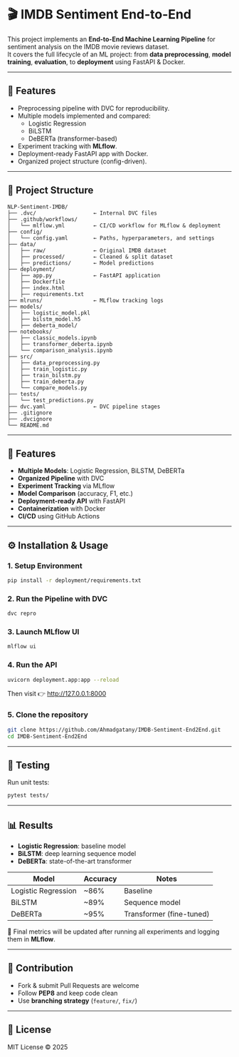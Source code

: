 # 🎬 IMDB Sentiment End-to-End

This project implements an **End-to-End Machine Learning Pipeline** for sentiment analysis on the IMDB movie reviews dataset.  
It covers the full lifecycle of an ML project: from **data preprocessing**, **model training**, **evaluation**, to **deployment** using FastAPI & Docker.  

---

## 🚀 Features
- Preprocessing pipeline with DVC for reproducibility.  
- Multiple models implemented and compared:
  - Logistic Regression
  - BiLSTM
  - DeBERTa (transformer-based)
- Experiment tracking with **MLflow**.  
- Deployment-ready FastAPI app with Docker.  
- Organized project structure (config-driven).  

---

## 📂 Project Structure

```
NLP-Sentiment-IMDB/
├── .dvc/                  ← Internal DVC files
├── .github/workflows/
│   └── mlflow.yml         ← CI/CD workflow for MLflow & deployment
├── config/
│   └── config.yaml        ← Paths, hyperparameters, and settings
├── data/
│   ├── raw/               ← Original IMDB dataset
│   ├── processed/         ← Cleaned & split dataset
│   ├── predictions/       ← Model predictions
├── deployment/
│   ├── app.py             ← FastAPI application
│   ├── Dockerfile
│   ├── index.html
│   ├── requirements.txt
├── mlruns/                ← MLflow tracking logs
├── models/
│   ├── logistic_model.pkl
│   ├── bilstm_model.h5
│   ├── deberta_model/
├── notebooks/
│   ├── classic_models.ipynb
│   ├── transformer_deberta.ipynb
│   └── comparison_analysis.ipynb
├── src/
│   ├── data_preprocessing.py
│   ├── train_logistic.py
│   ├── train_bilstm.py
│   ├── train_deberta.py
│   └── compare_models.py
├── tests/
│   └── test_predictions.py
├── dvc.yaml               ← DVC pipeline stages
├── .gitignore
├── .dvcignore
└── README.md
```

---

## 🚀 Features

* **Multiple Models**: Logistic Regression, BiLSTM, DeBERTa
* **Organized Pipeline** with DVC
* **Experiment Tracking** via MLflow
* **Model Comparison** (accuracy, F1, etc.)
* **Deployment-ready API** with FastAPI
* **Containerization** with Docker
* **CI/CD** using GitHub Actions

---

## ⚙️ Installation & Usage

### 1. Setup Environment

```bash
pip install -r deployment/requirements.txt
```

### 2. Run the Pipeline with DVC

```bash
dvc repro
```

### 3. Launch MLflow UI

```bash
mlflow ui
```

### 4. Run the API

```bash
uvicorn deployment.app:app --reload
```
Then visit 👉 http://127.0.0.1:8000

### 5. Clone the repository
```bash
git clone https://github.com/Ahmadgatany/IMDB-Sentiment-End2End.git
cd IMDB-Sentiment-End2End
```
---

## 🧪 Testing

Run unit tests:

```bash
pytest tests/
```

---

## 📊 Results

* **Logistic Regression**: baseline model
* **BiLSTM**: deep learning sequence model
* **DeBERTa**: state-of-the-art transformer

| Model               | Accuracy | Notes                    |
| ------------------- | -------- | ------------------------ |
| Logistic Regression | \~86%    | Baseline                 |
| BiLSTM              | \~89%    | Sequence model           |
| DeBERTa             | \~95%    | Transformer (fine-tuned) |


📌 Final metrics will be updated after running all experiments and logging them in **MLflow**.

---

## 🤝 Contribution

* Fork & submit Pull Requests are welcome
* Follow **PEP8** and keep code clean
* Use **branching strategy** (`feature/`, `fix/`)

---

## 📝 License

MIT License © 2025

